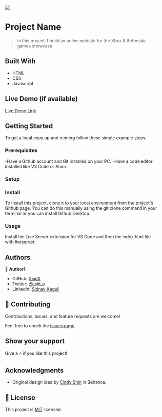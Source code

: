 ![](https://img.shields.io/badge/Microverse-blueviolet)

# Project Name

> In this project, I build an online webiste for the Xbox & Bethesda games showcase.

## Built With

- HTML
- CSS
- Javascript

## Live Demo (if available)

[Live Demo Link](https://xsidx.github.io/xbox-bethesda-games-showcase/)

## Getting Started

To get a local copy up and running follow these simple example steps.

### Prerequisites

-Have a Github account and Git installed on your PC.
-Have a code editor installed like VS Code or Atom.

### Setup

### Install

To install this project, clone it to your local environment from the project's Github page. You can do this manually using the git clone command in your terminal or you can install Github Desktop.

### Usage

Install the Live Server extension for VS Code and then the index.html file with liveserver.

## Authors

👤 **Author1**

- GitHub: [XsidX](https://github.com/XsidX)
- Twitter: [@\_sid_o](https://twitter.com/_sid_o_)
- LinkedIn: [Sidney Kaguli](https://www.linkedin.com/in/sidney-kaguli-0116801a6/)

## 🤝 Contributing

Contributions, issues, and feature requests are welcome!

Feel free to check the [issues page](../../issues/).

## Show your support

Give a ⭐️ if you like this project!

## Acknowledgments

- Original design idea by [Cindy Shin](https://www.behance.net/adagio07) in Behance.

## 📝 License

This project is [MIT](./MIT.md) licensed.
